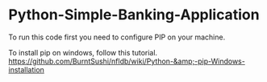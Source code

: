 # Python-Simple-Banking-Application

To run this code first you need to configure PIP on your machine.

To install pip on windows, follow this tutorial.
https://github.com/BurntSushi/nfldb/wiki/Python-&amp;-pip-Windows-installation
